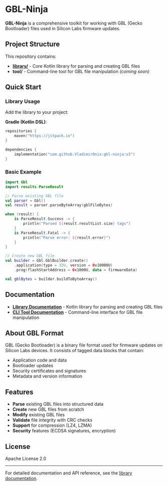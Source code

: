 # GBL-Ninja

**GBL-Ninja** is a comprehensive toolkit for working with GBL (Gecko Bootloader) files used in Silicon Labs firmware updates.

## Project Structure

This repository contains:

- **[library/](library/)** - Core Kotlin library for parsing and creating GBL files
- **tool/** - Command-line tool for GBL file manipulation *(coming soon)*

## Quick Start

### Library Usage

Add the library to your project:

**Gradle (Kotlin DSL)**:
```kotlin
repositories {
    maven("https://jitpack.io")
}

dependencies {
    implementation("com.github.VladimirOnix:gbl-ninja:v3")
}
```

### Basic Example

```kotlin
import Gbl
import results.ParseResult

// Parse existing GBL file
val parser = Gbl()
val result = parser.parseByteArray(gblFileBytes)

when (result) {
    is ParseResult.Success -> {
        println("Parsed ${result.resultList.size} tags")
    }
    is ParseResult.Fatal -> {
        println("Parse error: ${result.error}")
    }
}

// Create new GBL file
val builder = Gbl.GblBuilder.create()
    .application(type = 32U, version = 0x10000U)
    .prog(flashStartAddress = 0x1000U, data = firmwareData)

val gblBytes = builder.buildToByteArray()
```

## Documentation

- **[Library Documentation](library/README.md)** - Kotlin library for parsing and creating GBL files
- **[CLI Tool Documentation](gbl-tool-cli/README.md)** - Command-line interface for GBL file manipulation

## About GBL Format

GBL (Gecko Bootloader) is a binary file format used for firmware updates on Silicon Labs devices. It consists of tagged data blocks that contain:

- Application code and data
- Bootloader updates
- Security certificates and signatures
- Metadata and version information

## Features

- **Parse** existing GBL files into structured data
- **Create** new GBL files from scratch
- **Modify** existing GBL files
- **Validate** file integrity with CRC checks
- **Support** for compression (LZ4, LZMA)
- **Security** features (ECDSA signatures, encryption)

## License

Apache License 2.0

---

For detailed documentation and API reference, see the [library documentation](library/README.md).